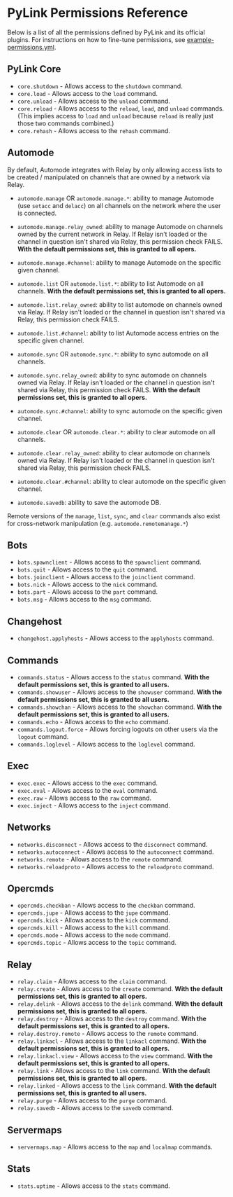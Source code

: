 # PyLink Permissions Reference

Below is a list of all the permissions defined by PyLink and its official plugins. For instructions on how to fine-tune permissions, see [example-permissions.yml](../example-permissions.yml).

## PyLink Core
- `core.shutdown` - Allows access to the `shutdown` command.
- `core.load` - Allows access to the `load` command.
- `core.unload` - Allows access to the `unload` command.
- `core.reload` - Allows access to the `reload`, `load`, and `unload` commands. (This implies access to `load` and `unload` because `reload` is really just those two commands combined.)
- `core.rehash` - Allows access to the `rehash` command.

## Automode

By default, Automode integrates with Relay by only allowing access lists to be created / manipulated on channels that are owned by a network via Relay.

- `automode.manage` OR `automode.manage.*`: ability to manage Automode (use `setacc` and `delacc`) on all channels on the network where the user is connected.
- `automode.manage.relay_owned`: ability to manage Automode on channels owned by the current network in Relay. If Relay isn't loaded or the channel in question isn't shared via Relay, this permission check FAILS. **With the default permissions set, this is granted to all opers.**
- `automode.manage.#channel`: ability to manage Automode on the specific given channel.

- `automode.list` OR `automode.list.*`: ability to list Automode on all channels. **With the default permissions set, this is granted to all opers.**
- `automode.list.relay_owned`: ability to list automode on channels owned via Relay. If Relay isn't loaded or the channel in question isn't shared via Relay, this permission check FAILS.
- `automode.list.#channel`: ability to list Automode access entries on the specific given channel.

- `automode.sync` OR `automode.sync.*`: ability to sync automode on all channels.
- `automode.sync.relay_owned`: ability to sync automode on channels owned via Relay. If Relay isn't loaded or the channel in question isn't shared via Relay, this permission check FAILS. **With the default permissions set, this is granted to all opers.**
- `automode.sync.#channel`: ability to sync automode on the specific given channel.

- `automode.clear` OR `automode.clear.*`: ability to clear automode on all channels.
- `automode.clear.relay_owned`: ability to clear automode on channels owned via Relay. If Relay isn't loaded or the channel in question isn't shared via Relay, this permission check FAILS.
- `automode.clear.#channel`: ability to clear automode on the specific given channel.

- `automode.savedb`: ability to save the automode DB.

Remote versions of the `manage`, `list`, `sync`, and `clear` commands also exist for cross-network manipulation (e.g. `automode.remotemanage.*`)

## Bots

- `bots.spawnclient` - Allows access to the `spawnclient` command.
- `bots.quit` - Allows access to the `quit` command.
- `bots.joinclient` - Allows access to the `joinclient` command.
- `bots.nick` - Allows access to the `nick` command.
- `bots.part` - Allows access to the `part` command.
- `bots.msg` - Allows access to the `msg` command.

## Changehost

- `changehost.applyhosts` - Allows access to the `applyhosts` command.

## Commands
- `commands.status` - Allows access to the `status` command. **With the default permissions set, this is granted to all users.**
- `commands.showuser` - Allows access to the `showuser` command. **With the default permissions set, this is granted to all users.**
- `commands.showchan` - Allows access to the `showchan` command. **With the default permissions set, this is granted to all users.**
- `commands.echo` - Allows access to the `echo` command.
- `commands.logout.force` - Allows forcing logouts on other users via the `logout` command.
- `commands.loglevel` - Allows access to the `loglevel` command.

## Exec
- `exec.exec` - Allows access to the `exec` command.
- `exec.eval` - Allows access to the `eval` command.
- `exec.raw` - Allows access to the `raw` command.
- `exec.inject` - Allows access to the `inject` command.

## Networks
- `networks.disconnect` - Allows access to the `disconnect` command.
- `networks.autoconnect` - Allows access to the `autoconnect` command.
- `networks.remote` - Allows access to the `remote` command.
- `networks.reloadproto` - Allows access to the `reloadproto` command.

## Opercmds
- `opercmds.checkban` - Allows access to the `checkban` command.
- `opercmds.jupe` - Allows access to the `jupe` command.
- `opercmds.kick` - Allows access to the `kick` command.
- `opercmds.kill` - Allows access to the `kill` command.
- `opercmds.mode` - Allows access to the `mode` command.
- `opercmds.topic` - Allows access to the `topic` command.

## Relay
- `relay.claim` - Allows access to the `claim` command.
- `relay.create` - Allows access to the `create` command. **With the default permissions set, this is granted to all opers.**
- `relay.delink` - Allows access to the `delink` command. **With the default permissions set, this is granted to all opers.**
- `relay.destroy` - Allows access to the `destroy` command. **With the default permissions set, this is granted to all opers.**
- `relay.destroy.remote` - Allows access to the `remote` command.
- `relay.linkacl` - Allows access to the `linkacl` command. **With the default permissions set, this is granted to all opers.**
- `relay.linkacl.view` - Allows access to the `view` command. **With the default permissions set, this is granted to all opers.**
- `relay.link` - Allows access to the `link` command. **With the default permissions set, this is granted to all opers.**
- `relay.linked` - Allows access to the `link` command. **With the default permissions set, this is granted to all users.**
- `relay.purge` - Allows access to the `purge` command.
- `relay.savedb` - Allows access to the `savedb` command.

## Servermaps
- `servermaps.map` - Allows access to the `map` and `localmap` commands.

## Stats
- `stats.uptime` - Allows access to the `stats` command.
